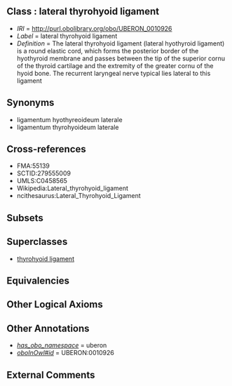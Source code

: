 
## Class : lateral thyrohyoid ligament

 * *IRI* = http://purl.obolibrary.org/obo/UBERON_0010926
 * *Label* = lateral thyrohyoid ligament
 * *Definition* = The lateral thyrohyoid ligament (lateral hyothyroid ligament) is a round elastic cord, which forms the posterior border of the hyothyroid membrane and passes between the tip of the superior cornu of the thyroid cartilage and the extremity of the greater cornu of the hyoid bone. The recurrent laryngeal nerve typical lies lateral to this ligament

## Synonyms

 * ligamentum hyothyreoideum laterale
 * ligamentum thyrohyoideum laterale

## Cross-references

 * FMA:55139
 * SCTID:279555009
 * UMLS:C0458565
 * Wikipedia:Lateral_thyrohyoid_ligament
 * ncithesaurus:Lateral_Thyrohyoid_Ligament

## Subsets


## Superclasses

 * [thyrohyoid ligament](../../UBERON/21/UBERON_0010921.md)

## Equivalencies


## Other Logical Axioms


## Other Annotations

 * *[has_obo_namespace](../../ce/oboInOwl#hasOBONamespace.md)* = uberon
 * *[oboInOwl#id](../../id/oboInOwl#id.md)* = UBERON:0010926

## External Comments

